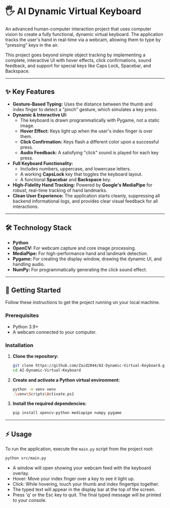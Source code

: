 # 🖐️ AI Dynamic Virtual Keyboard

An advanced human-computer interaction project that uses computer vision to create a fully functional, dynamic virtual keyboard. The application tracks the user's hand in real-time via a webcam, allowing them to type by "pressing" keys in the air.

This project goes beyond simple object tracking by implementing a complete, interactive UI with hover effects, click confirmations, sound feedback, and support for special keys like Caps Lock, Spacebar, and Backspace.

---

## ✨ Key Features

-   **Gesture-Based Typing:** Uses the distance between the thumb and index finger to detect a "pinch" gesture, which simulates a key press.
-   **Dynamic & Interactive UI:**
    -   The keyboard is drawn programmatically with Pygame, not a static image.
    -   **Hover Effect:** Keys light up when the user's index finger is over them.
    -   **Click Confirmation:** Keys flash a different color upon a successful press.
    -   **Audio Feedback:** A satisfying "click" sound is played for each key press.
-   **Full Keyboard Functionality:**
    -   Includes numbers, uppercase, and lowercase letters.
    -   A working **CapsLock** key that toggles the keyboard layout.
    -   A functional **Spacebar** and **Backspace** key.
-   **High-Fidelity Hand Tracking:** Powered by **Google's MediaPipe** for robust, real-time tracking of hand landmarks.
-   **Clean User Experience:** The application starts cleanly, suppressing all backend informational logs, and provides clear visual feedback for all interactions.

---

## 🛠️ Technology Stack

-   **Python**
-   **OpenCV:** For webcam capture and core image processing.
-   **MediaPipe:** For high-performance hand and landmark detection.
-   **Pygame:** For creating the display window, drawing the dynamic UI, and handling audio.
-   **NumPy:** For programmatically generating the click sound effect.

---

## 🚀 Getting Started

Follow these instructions to get the project running on your local machine.

### Prerequisites

-   Python 3.9+
-   A webcam connected to your computer.

### Installation

1.  **Clone the repository:**
    ```bash
    git clone https://github.com/Zaid2044/AI-Dynamic-Virtual-Keyboard.git
    cd AI-Dynamic-Virtual-Keyboard
    ```

2.  **Create and activate a Python virtual environment:**
    ```bash
    python -m venv venv
    .\venv\Scripts\Activate.ps1
    ```

3.  **Install the required dependencies:**
    ```bash
    pip install opencv-python mediapipe numpy pygame
    ```

---

## ⚡ Usage

To run the application, execute the `main.py` script from the project root:

```bash
python src/main.py
```

-  A window will open showing your webcam feed with the keyboard overlay.
-  Hover: Move your index finger over a key to see it light up.
-  Click: While hovering, touch your thumb and index fingertips together.
-  The typed text will appear in the display bar at the top of the screen.
-  Press 'q' or the Esc key to quit. The final typed message will be printed to your console.